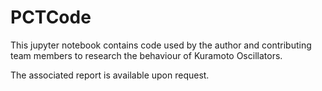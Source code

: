 # PCTCode

This jupyter notebook contains code used by the author and contributing team members to research the behaviour of Kuramoto Oscillators.

The associated report is available upon request.

